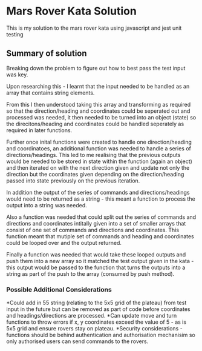 # Mars Rover Kata Solution

This is my solution to the mars rover kata using javascript and jest unit testing

## Summary of solution

Breaking down the problem to figure out how to best pass the test input was key.

Upon researching this - I learnt that the input needed to be handled as an array that contains string elements.

From this I then understood taking this array and transforming as required so that the direction/heading and coordinates could be seperated out and processed was needed, it then needed to be turned into an object (state) so the direcitons/heading and coordinates could be handled seperately as required in later functions.

Further once inital functions were created to handle one direction/heading and coordinatoes, an additional function was needed to handle a series of directions/headings.
This led to me realising that the previous outputs would be needed to be stored in state within the function (again an object) and then iterated on with the next direction given and update not only the direction but the coordinates given depending on the direction/heading passed into state previously on the previous iteration.

In addition the output of the series of commands and directions/headings would need to be returned as a string - this meant a function to process the output into a string was needed.

Also a function was needed that could split out the series of commands and directions and coordinates intitally given into a set of smaller arrays that consist of one set of commands and directions and coordinates.
This function meant that mutiple set of commands and heading and coordinates could be looped over and the output returned.

Finally a function was needed that would take these looped outputs and push them into a new array so it matched the test output given in the kata - this output would be passed to the function that turns the outputs into a string as part of the push to the array (consumed by push method).

### Possible Additional Considerations

*Could add in 55 string (relating to the 5x5 grid of the plateau) from test input in the future but can be removed as part of code before coordinates and headings/directions are processed.
*Can update move and turn functions to throw errors if x, y coordinates exceed the value of 5 - as is 5x5 grid and ensure rovers stay on plateau.
\*Security considerations - functions should be behind authentication and authorisation mechanisim so only authorised users can send commands to the rovers.

